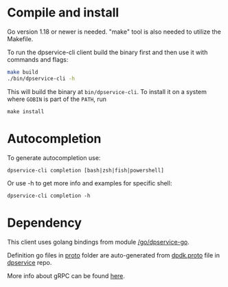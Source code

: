 # Compile and install

Go version 1.18 or newer is needed. \"make\" tool is also needed to utilize the Makefile.

To run the dpservice-cli client build the binary first and then use it with commands and flags:
```bash
make build
./bin/dpservice-cli -h
```

This will build the binary at `bin/dpservice-cli`.
To install it on a system where `GOBIN` is part of the `PATH`,
run

```shell
make install
```

# Autocompletion

To generate autocompletion use:

```shell
dpservice-cli completion [bash|zsh|fish|powershell]
```

Or use -h to get more info and examples for specific shell:

```shell
dpservice-cli completion -h
```

# Dependency
This client uses golang bindings from module [/go/dpservice-go](https://github.com/ironcore-dev/dpservice/tree/main/go/dpservice-go).

Definition go files in [proto](https://github.com/ironcore-dev/dpservice/tree/main/go/dpservice-go/proto) folder are auto-generated from [dpdk.proto](https://github.com/ironcore-dev/dpservice/blob/main/proto/dpdk.proto) file in [dpservice](https://github.com/ironcore-dev/dpservice/) repo.

More info about gRPC can be found [here](https://grpc.io/docs/what-is-grpc/introduction/).
